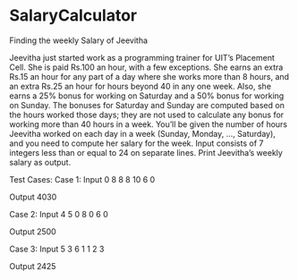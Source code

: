 # SalaryCalculator
Finding the weekly Salary of Jeevitha

Jeevitha just started work as a programming trainer for UIT’s Placement Cell. She is paid Rs.100 an hour, with a few exceptions. She earns an extra Rs.15 an hour for any part of a day where she works more than 8 hours, and an extra Rs.25 an hour for hours beyond 40 in any one week. Also, she earns a 25% bonus for working on Saturday and a 50% bonus for working on Sunday. The bonuses for Saturday and Sunday are computed based on the hours worked those days; they are not used to calculate any bonus for working more than 40 hours in a week. You’ll be given the number of hours Jeevitha worked on each day in a week (Sunday, Monday, ..., Saturday), and you need to compute her salary for the week.
Input consists of 7 integers less than or equal to 24 on separate lines. Print Jeevitha’s weekly salary as output.

Test Cases:
 Case 1:
 Input
 0
 8
 8
 8
 10
 6
 0
 
 Output
 4030

 Case 2:
 Input
 4
 5
 0
 8
 0
 6
 0
 
 Output
 2500

 Case 3:
 Input
 5
 3
 6
 1
 1
 2
 3
 
 Output
 2425
